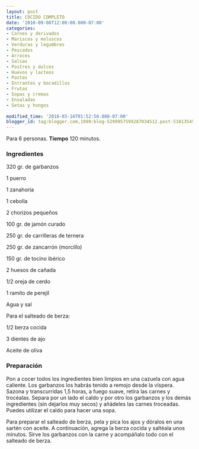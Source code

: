 ```yaml
---
layout: post
title: COCIDO COMPLETO
date: '2010-09-08T12:00:00.000-07:00'
categories:
- Carnes y derivados
- Mariscos y moluscos
- Verduras y legumbres
- Pescados
- Arroces
- Salsas
- Postres y dulces
- Huevos y lacteos
- Pastas
- Entrantes y bocadillos
- Frutas
- Sopas y cremas
- Ensaladas
- Setas y hongos
 
modified_time: '2016-03-16T01:52:50.808-07:00'
blogger_id: tag:blogger.com,1999:blog-5299957599287034512.post-5181354524658135772
---
```


Para 6 personas.
<b>Tiempo</b> 120 minutos.

<h3>Ingredientes</h3>

320 gr. de garbanzos

1 puerro

1 zanahoria

1 cebolla

2 chorizos pequeños

100 gr. de jamón curado

250 gr. de carrilleras de ternera

250 gr. de zancarrón (morcillo)

150 gr. de tocino ibérico

2 huesos de cañada

1/2 oreja de cerdo

1 ramito de perejil

Agua y sal

Para el salteado de berza:

1/2 berza cocida

3 dientes de ajo

Aceite de oliva

<h3>Preparación</h3>

Pon a cocer todos los ingredientes bien limpios en una cazuela con agua caliente. Los garbanzos los habrás tenido a remojo desde la víspera. Sazona y transcurridas 1,5 horas, a fuego suave, retira las carnes y trocéalas. Separa por un lado el caldo y por otro los garbanzos y los demás ingredientes (sin dejarlos muy secos) y añádeles las carnes troceadas. Puedes utilizar el caldo para hacer una sopa.

Para preparar el salteado de berza, pela y pica los ajos y dóralos en una sartén con aceite. A continuación, agrega la berza cocida y saltéala unos minutos. Sirve los garbanzos con la carne y acompáñalo todo con el salteado de berza.

